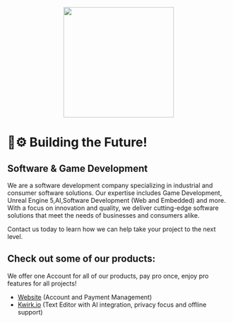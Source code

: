 <a href="https://tm9657.de?ref=github"><p align="center"><img width=250 src="https://cdn.tm9657.de/tm9657/images/Logo.png" /></p></a>

# 🦄⚙️ Building the **Future**!
## **Software** & **Game** Development
We are a software development company specializing in industrial and consumer software solutions. Our expertise includes Game Development, Unreal Engine 5,AI,Software Development (Web and Embedded) and more. With a focus on innovation and quality, we deliver cutting-edge software solutions that meet the needs of businesses and consumers alike.

Contact us today to learn how we can help take your project to the next level.

## Check out some of our products:
We offer one Account for all of our products, pay pro once, enjoy pro features for all projects!
- [Website](https://tm9657.de?ref=github) (Account and Payment Management)
- [Kwirk.io](https://kwirk.io?ref=github) (Text Editor with AI integration, privacy focus and offline support)
